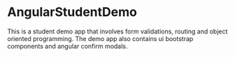# AngularStudentDemo
This is a student demo app that involves form validations, routing and object oriented programming.
The demo app also contains ui bootstrap components and angular confirm modals.
